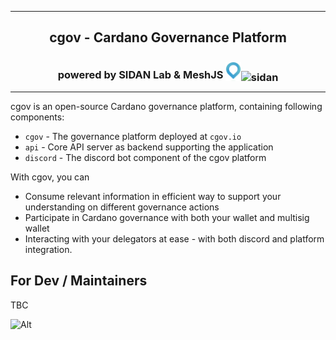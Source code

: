 <div align="center">
  <hr />
    <h2 align="center" style="border-bottom: none">cgov - Cardano Governance Platform</h2>

<!-- [![Licence](https://img.shields.io/github/license/sidan-lab/whisky)](https://github.com/sidan-lab/whisky/blob/master/LICENSE)
[![Test](https://github.com/sidan-lab/whisky/actions/workflows/rust-build-test.yml/badge.svg)](https://github.com/sidan-lab/whisky/actions/workflows/rust-build-test.yml)
[![Publish](https://github.com/sidan-lab/whisky/actions/workflows/publish-packages.yml/badge.svg)](https://github.com/sidan-lab/whisky/actions/workflows/publish-packages.yml)
[![Docs](https://github.com/sidan-lab/whisky/actions/workflows/static.yml/badge.svg?branch=master)](https://github.com/sidan-lab/whisky/actions/workflows/static.yml)

[![Twitter/X](https://img.shields.io/badge/Follow%20us-@sidan__lab-blue?logo=x&style=for-the-badge)](https://x.com/sidan_lab)
[![Crates.io](https://img.shields.io/crates/v/whisky?style=for-the-badge)](https://crates.io/crates/whisky)
[![NPM](https://img.shields.io/npm/v/%40sidan-lab%2Fwhisky-js-nodejs?style=for-the-badge)](https://www.npmjs.com/package/@sidan-lab/whisky-js-nodejs) -->

<h3 align="center" style="border-bottom: none"> powered by SIDAN Lab & MeshJS <img style="position: relative; top: 0.25rem;" src="https://raw.githubusercontent.com/sidan-lab/brand_assets/main/sidan.png" alt="sidan" height="30" /><img style="position: relative; top: 0.25rem;" src="https://meshjs.dev/logo-mesh/white/logo-mesh-white-256x256.png" alt="sidan" height="30" /></h2>

  <hr/>
</div>

cgov is an open-source Cardano governance platform, containing following components:

- `cgov` - The governance platform deployed at `cgov.io`
- `api` - Core API server as backend supporting the application
- `discord` - The discord bot component of the cgov platform

With cgov, you can

- Consume relevant information in efficient way to support your understanding on different governance actions
- Participate in Cardano governance with both your wallet and multisig wallet
- Interacting with your delegators at ease - with both discord and platform integration.

## For Dev / Maintainers

TBC

![Alt](https://repobeats.axiom.co/api/embed/029b2b8d902a4f591ae529bcc6cce40cf3da35fb.svg "Repobeats analytics image")
